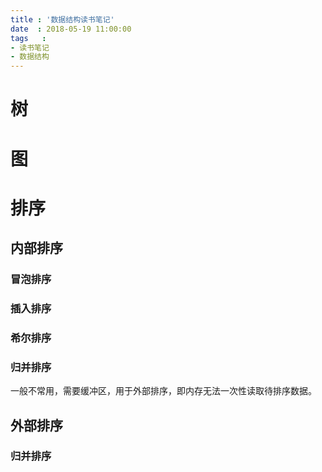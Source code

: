 ```yaml
---
title : '数据结构读书笔记'
date  : 2018-05-19 11:00:00
tags   : 
- 读书笔记
- 数据结构
---
```


# 树
# 图

# 排序
## 内部排序
### 冒泡排序
### 插入排序
### 希尔排序
### 归并排序
一般不常用，需要缓冲区，用于外部排序，即内存无法一次性读取待排序数据。

## 外部排序
### 归并排序